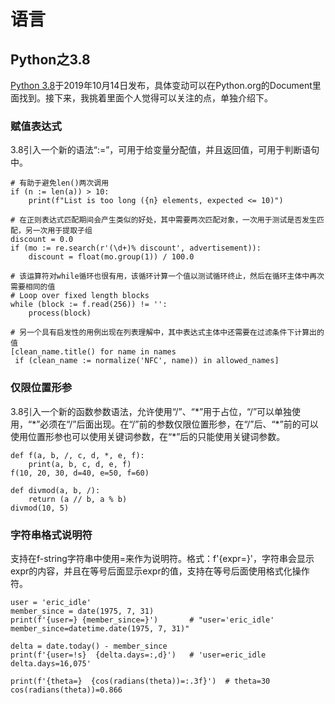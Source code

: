 # 语言
## Python之3.8
[Python 3.8](https://docs.python.org/3.8/whatsnew/3.8.html)于2019年10月14日发布，具体变动可以在Python.org的Document里面找到。接下来，我挑着里面个人觉得可以关注的点，单独介绍下。

### 赋值表达式
3.8引入一个新的语法“:=”，可用于给变量分配值，并且返回值，可用于判断语句中。
```
# 有助于避免len()两次调用
if (n := len(a)) > 10:
    print(f"List is too long ({n} elements, expected <= 10)")

# 在正则表达式匹配期间会产生类似的好处，其中需要两次匹配对象，一次用于测试是否发生匹配，另一次用于提取子组
discount = 0.0
if (mo := re.search(r'(\d+)% discount', advertisement)):
    discount = float(mo.group(1)) / 100.0

# 该运算符对while循环也很有用，该循环计算一个值以测试循环终止，然后在循环主体中再次需要相同的值
# Loop over fixed length blocks
while (block := f.read(256)) != '':
    process(block)

# 另一个具有启发性的用例出现在列表理解中，其中表达式主体中还需要在过滤条件下计算出的值
[clean_name.title() for name in names
 if (clean_name := normalize('NFC', name)) in allowed_names]
```

### 仅限位置形参
3.8引入一个新的函数参数语法，允许使用“/”、“\*”用于占位，“/”可以单独使用，“\*”必须在“/”后面出现。在“/”前的参数仅限位置形参，在“/”后、“\*”前的可以使用位置形参也可以使用关键词参数，在“\*”后的只能使用关键词参数。
```
def f(a, b, /, c, d, *, e, f):
    print(a, b, c, d, e, f)
f(10, 20, 30, d=40, e=50, f=60)

def divmod(a, b, /):
    return (a // b, a % b)
divmod(10, 5)
```

### 字符串格式说明符
支持在f-string字符串中使用=来作为说明符。格式：f'{expr=}'，字符串会显示expr的内容，并且在等号后面显示expr的值，支持在等号后面使用格式化操作符。
```
user = 'eric_idle'
member_since = date(1975, 7, 31)
print(f'{user=} {member_since=}')       # "user='eric_idle' member_since=datetime.date(1975, 7, 31)"

delta = date.today() - member_since
print(f'{user=!s}  {delta.days=:,d}')   # 'user=eric_idle  delta.days=16,075'

print(f'{theta=}  {cos(radians(theta))=:.3f}')  # theta=30  cos(radians(theta))=0.866
```
